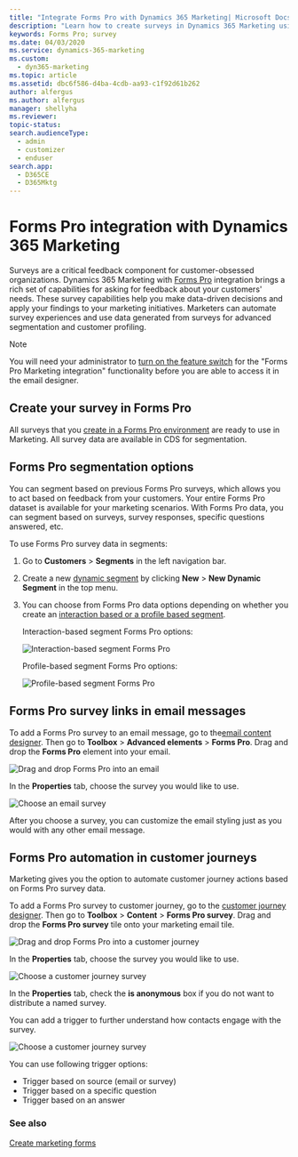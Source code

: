 ```yaml
---
title: "Integrate Forms Pro with Dynamics 365 Marketing| Microsoft Docs  "
description: "Learn how to create surveys in Dynamics 365 Marketing using Microsoft Forms Pro."
keywords: Forms Pro; survey
ms.date: 04/03/2020
ms.service: dynamics-365-marketing
ms.custom: 
  - dyn365-marketing
ms.topic: article
ms.assetid: dbc6f586-d4ba-4cdb-aa93-c1f92d61b262
author: alfergus
ms.author: alfergus
manager: shellyha
ms.reviewer:
topic-status: 
search.audienceType: 
  - admin
  - customizer
  - enduser
search.app: 
  - D365CE
  - D365Mktg
---
```


# Forms Pro integration with Dynamics 365 Marketing

Surveys are a critical feedback component for customer-obsessed organizations. Dynamics 365 Marketing with [Forms Pro](https://docs.microsoft.com/forms-pro/) integration brings a rich set of capabilities for asking for feedback about your customers' needs. These survey capabilities help you make data-driven decisions and apply your findings to your marketing initiatives. Marketers can automate survey experiences and use data generated from surveys for advanced segmentation and customer profiling.

> [!NOTE]
> You will need your administrator to [turn on the feature switch](admin-feature-switches.md) for the "Forms Pro Marketing integration" functionality before you are able to access it in the email designer.

## Create your survey in Forms Pro

All surveys that you [create in a Forms Pro environment](https://docs.microsoft.com/forms-pro/create-survey) are ready to use in Marketing. All survey data are available in CDS for segmentation.

## Forms Pro segmentation options

You can segment based on previous Forms Pro surveys, which allows you to act based on feedback from your customers. Your entire Forms Pro dataset is available for your marketing scenarios. With Forms Pro data, you can segment based on surveys, survey responses, specific questions answered, etc.

To use Forms Pro survey data in segments:

1. Go to **Customers** > **Segments** in the left navigation bar.
1. Create a new [dynamic segment](segmentation-lists-subscriptions.md#create-and-go-live-with-a-new-segment) by clicking **New** > **New Dynamic Segment** in the top menu.
1. You can choose from Forms Pro data options depending on whether you create an [interaction based or a profile based segment](segmentation-lists-subscriptions.md#segments-in-dynamics-365-marketing).

    Interaction-based segment Forms Pro options:

    ![Interaction-based segment Forms Pro](media/forms-pro-interaction.png "Interaction based segment Forms Pro")

    Profile-based segment Forms Pro options:

    ![Profile-based segment Forms Pro](media/forms-pro-profile.png "Profile based segment Forms Pro")

## Forms Pro survey links in email messages

To add a Forms Pro survey to an email message, go to the[email content designer](email-design.md). Then go to **Toolbox** > **Advanced elements** > **Forms Pro**. Drag and drop the **Forms Pro** element into your email.

![Drag and drop Forms Pro into an email](media/forms-pro-email-drag.png "Drag and drop Forms Pro into an email")

In the **Properties** tab, choose the survey you would like to use.

![Choose an email survey](media/forms-pro-choose-survey.png "Choose an email survey")

After you choose a survey, you can customize the email styling just as you would with any other email message.

## Forms Pro automation in customer journeys

Marketing gives you the option to automate customer journey actions based on Forms Pro survey data.

To add a Forms Pro survey to customer journey, go to the [customer journey designer](customer-journeys-create-automated-campaigns.md#design-your-journey). Then go to **Toolbox** > **Content** > **Forms Pro survey**. Drag and drop the **Forms Pro survey** tile onto your marketing email tile.

![Drag and drop Forms Pro into a customer journey](media/forms-pro-customer-journey-survey.png "Drag and drop Forms Pro into a customer journey")

In the **Properties** tab, choose the survey you would like to use.

![Choose a customer journey survey](media/forms-pro-customer-journey-pick-survey.png "Choose a customer journey survey")

In the **Properties** tab, check the **is anonymous** box if you do not want to distribute a named survey.

You can add a trigger to further understand how contacts engage with the survey.

![Choose a customer journey survey](media/forms-pro-trigger.png "Choose a customer journey survey")

You can use following trigger options:
- Trigger based on source (email or survey)
- Trigger based on a specific question
- Trigger based on an answer

### See also

[Create marketing forms](marketing-forms.md)